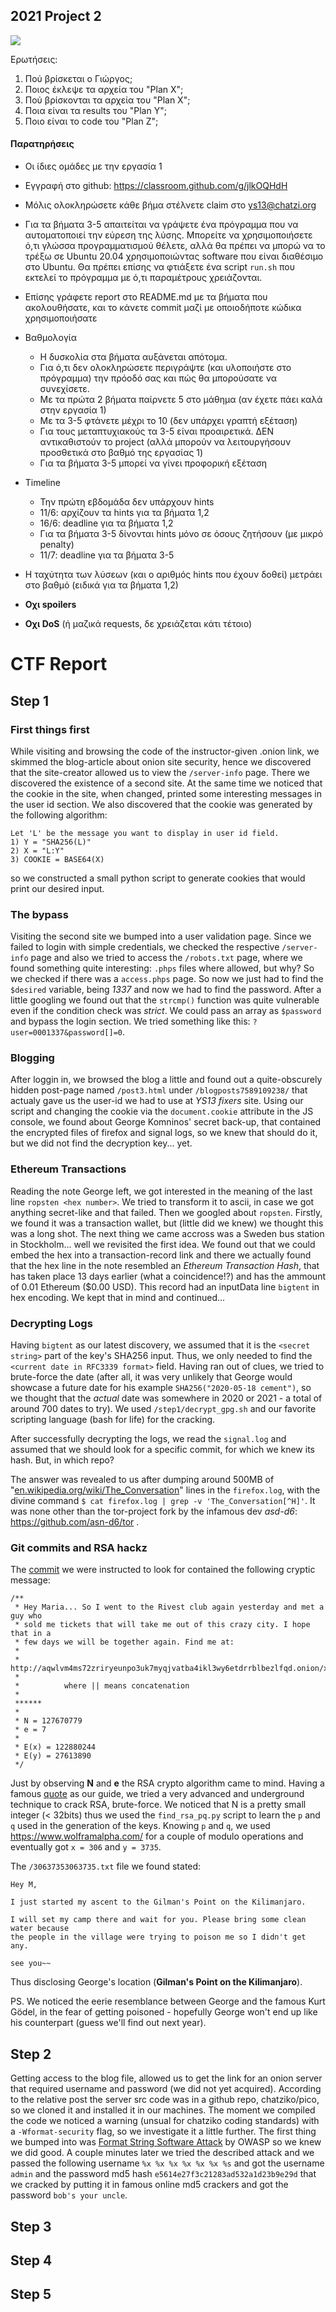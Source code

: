 ## 2021 Project 2

![](logo.png)

Ερωτήσεις:

1. Πού βρίσκεται ο Γιώργος;
1. Ποιος έκλεψε τα αρχεία του "Plan X";
1. Πού βρίσκονται τα αρχεία του "Plan X";
1. Ποια είναι τα results του "Plan Y";
1. Ποιο είναι το code του "Plan Z";




#### Παρατηρήσεις

- Οι ίδιες ομάδες με την εργασία 1
- Εγγραφή στο github: https://classroom.github.com/g/jlkOQHdH 
- Μόλις ολοκληρώσετε κάθε βήμα στέλνετε claim στο ys13@chatzi.org
- Για τα βήματα 3-5 απαιτείται να γράψετε ένα πρόγραμμα που να αυτοματοποιεί την εύρεση της λύσης.
  Μπορείτε να χρησιμοποιήσετε ό,τι γλώσσα προγραμματισμού θέλετε, αλλά θα πρέπει να μπορώ να το τρέξω
  σε Ubuntu 20.04 χρησιμοποιώντας software που είναι διαθέσιμο στο Ubuntu. Θα πρέπει επίσης
  να φτιάξετε ένα script `run.sh` που εκτελεί το πρόγραμμα με ό,τι παραμέτρους χρειάζονται.
- Επίσης γράφετε report στο README.md με τα βήματα που ακολουθήσατε, και το κάνετε commit μαζί με οποιοδήποτε κώδικα χρησιμοποιήσατε
- Βαθμολογία
    - Η δυσκολία στα βήματα αυξάνεται απότομα.
    - Για ό,τι δεν ολοκληρώσετε περιγράψτε (και υλοποιήστε στο πρόγραμμα) την πρόοδό σας και πώς θα μπορούσατε να συνεχίσετε.
    - Με τα πρώτα 2 βήματα παίρνετε 5 στο μάθημα (αν έχετε πάει καλά στην εργασία 1)
    - Με τα 3-5 φτάνετε μέχρι το 10 (δεν υπάρχει γραπτή εξέταση)
    - Για τους μεταπτυχιακούς τα 3-5 είναι προαιρετικά. ΔΕΝ αντικαθιστούν το project
     (αλλά μπορούν να λειτουργήσουν προσθετικά στο βαθμό της εργασίας 1)
    - Για τα βήματα 3-5 μπορεί να γίνει προφορική εξέταση
- Timeline
    - Την πρώτη εβδομάδα δεν υπάρχουν hints
    - 11/6: αρχίζουν τα hints για τα βήματα 1,2
    - 16/6: deadline για τα βήματα 1,2
    - Για τα βήματα 3-5 δίνονται hints μόνο σε όσους ζητήσουν (με μικρό penalty)
    - 11/7: deadline για τα βήματα 3-5
- Η ταχύτητα των λύσεων (και ο αριθμός hints που έχουν δοθεί) μετράει στο βαθμό
(ειδικά για τα βήματα 1,2)

- __Οχι spoilers__
- __Οχι DoS__ (ή μαζικά requests, δε χρειάζεται
κάτι τέτοιο)


# CTF Report

## Step 1

### First things first
While visiting and browsing the code of the instructor-given .onion link, we skimmed the blog-article about onion site security, hence we discovered that the site-creator allowed us to view the `/server-info` page. There we discovered the existence of a second site. At the same time we noticed that the cookie in the site, when changed, printed some interesting messages in the user id section. We also discovered that the cookie was generated by the following algorithm:
```
Let 'L' be the message you want to display in user id field. 
1) Y = "SHA256(L)"
2) X = "L:Y"
3) COOKIE = BASE64(X)
```
so we constructed a small python script to generate cookies that would print our desired input.

### The bypass

Visiting the second site we bumped into a user validation page. Since we failed to login with simple credentials, we checked the respective `/server-info` page and also we tried to access the `/robots.txt` page, where we found something quite interesting: `.phps` files where allowed, but why? So we checked if there was a `access.phps` page. So now we just had to find the `$desired` variable, being *1337* and now we had to find the password. After a little googling we found out that the `strcmp()` function was quite vulnerable even if the condition check was *strict*. We could pass an array as `$password` and bypass the login section. We tried something like this: `?user=0001337&password[]=0`.

### Blogging

After loggin in, we browsed the blog a little and found out a quite-obscurely hidden post-page named `/post3.html` under `/blogposts7589109238/` that actualy gave us the user-id we had to use at *YS13 fixers* site. Using our script and changing the cookie via the `document.cookie` attribute in the JS console, we found about George Komninos' secret back-up, that contained the encrypted files of firefox and signal logs, so we knew that should do it, but we did not find the decryption key... yet.

### Ethereum Transactions

Reading the note George left, we got interested in the meaning of the last line `ropsten <hex number>`. We tried to transform it to ascii, in case we got anything secret-like and that failed. Then we googled about `ropsten`. Firstly, we found it was a transaction wallet, but (little did we knew) we thought this was a long shot. The next thing we came accross was a Sweden bus station in Stockholm... well we revisited the first idea. We found out that we could embed the hex into a transaction-record link and there we actually found that the hex line in the note resembled an *Ethereum Transaction Hash*, that has taken place 13 days earlier (what a coincidence!?) and has the ammount of 0.01 Ethereum ($0.00 USD). This record had an inputData line `bigtent` in hex encoding. We kept that in mind and continued...

### Decrypting Logs 

Having `bigtent` as our latest discovery, we assumed that it is the `<secret string>` part of the key's SHA256 input. Thus, we only needed to find the `<current date in RFC3339 format>` field. Having ran out of clues, we tried to brute-force the date (after all, it was very unlikely that George would showcase a future date for his example `SHA256("2020-05-18 cement")`, so we thought that the *actual* date was somewhere in 2020 or 2021 - a total of around 700 dates to try). We used `/step1/decrypt_gpg.sh` and our favorite scripting language (bash for life) for the cracking.

After successfully decrypting the logs, we read the `signal.log` and assumed that we should look for a specific commit, for which we knew its hash. But, in which repo?

The answer was revealed to us after dumping around 500MB of "[en.wikipedia.org/wiki/The_Conversation](https://en.wikipedia.org/wiki/The_Conversation)" lines in the `firefox.log`, with the divine command `$ cat firefox.log | grep -v 'The_Conversation[^H]'`. It was none other than the tor-project fork by the infamous dev *asd-d6*: https://github.com/asn-d6/tor .

### Git commits and RSA hackz

The [commit](https://github.com/asn-d6/tor/commit/4ec3bbea5172e13552d47ff95e02230e6dc99692) we were instructed to look for contained the following cryptic message:
```
/**
 * Hey Maria... So I went to the Rivest club again yesterday and met a guy who
 * sold me tickets that will take me out of this crazy city. I hope that in a
 * few days we will be together again. Find me at:
 *
 *     http://aqwlvm4ms72zriryeunpo3uk7myqjvatba4ikl3wy6etdrrblbezlfqd.onion/x||y||x||y.txt
 *
 *          where || means concatenation
 *
 ******
 *
 * N = 127670779
 * e = 7
 *
 * E(x) = 122880244
 * E(y) = 27613890
 */

```

Just by observing **N** and **e** the RSA crypto algorithm came to mind.
Having a famous [quote](https://en.wikiquote.org/wiki/Ken_Thompson) as our guide, we tried a very advanced and underground technique to crack RSA, brute-force. We noticed that N is a pretty small integer (< 32bits) thus we used the `find_rsa_pq.py` script to learn the `p` and `q` used in the generation of the keys. Knowing `p` and `q`, we used https://www.wolframalpha.com/ for a couple of modulo operations and eventually got `x = 306` and `y = 3735`.

The `/30637353063735.txt` file we found stated:

```
Hey M,

I just started my ascent to the Gilman's Point on the Kilimanjaro.

I will set my camp there and wait for you. Please bring some clean water because
the people in the village were trying to poison me so I didn't get any.

see you~~
```

Thus disclosing George's location (**Gilman's Point on the Kilimanjaro**).

PS. We noticed the eerie resemblance between George and the famous Kurt Gödel, in the fear of getting poisoned - hopefully George won't end up like his counterpart (guess we'll find out next year).

## Step 2

Getting access to the blog file, allowed us to get the link for an onion server that required username and password (we did not yet acquired). According to the relative post the server src code was in a github repo, chatziko/pico, so we cloned it and installed it in our machines. The moment we compiled the code we noticed a warning (unsual for chatziko coding standards) with a `-Wformat-security` flag, so we investigate it a little further. The first thing we bumped into was [Format String Software Attack](https://owasp.org/www-community/attacks/Format_string_attack) by OWASP so we knew we did good. A couple minutes later we tried the described attack and we passed the following username `%x %x %x %x %x %x %s` and got the username `admin` and the password md5 hash `e5614e27f3c21283ad532a1d23b9e29d` that we cracked by putting it in famous online md5 crackers and got  the password `bob's your uncle`.


## Step 3

## Step 4

## Step 5
